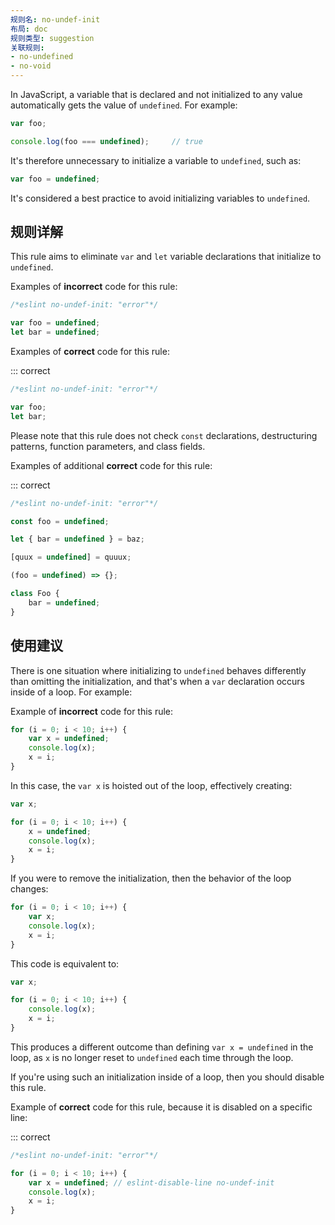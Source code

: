 ```yaml
---
规则名: no-undef-init
布局: doc
规则类型: suggestion
关联规则:
- no-undefined
- no-void
---
```




In JavaScript, a variable that is declared and not initialized to any value automatically gets the value of `undefined`. For example:

```js
var foo;

console.log(foo === undefined);     // true
```

It's therefore unnecessary to initialize a variable to `undefined`, such as:

```js
var foo = undefined;
```

It's considered a best practice to avoid initializing variables to `undefined`.

## 规则详解

This rule aims to eliminate `var` and `let` variable declarations that initialize to `undefined`.

Examples of **incorrect** code for this rule:



```js
/*eslint no-undef-init: "error"*/

var foo = undefined;
let bar = undefined;
```

Examples of **correct** code for this rule:

::: correct

```js
/*eslint no-undef-init: "error"*/

var foo;
let bar;
```

Please note that this rule does not check `const` declarations, destructuring patterns, function parameters, and class fields.

Examples of additional **correct** code for this rule:

::: correct

```js
/*eslint no-undef-init: "error"*/

const foo = undefined;

let { bar = undefined } = baz;

[quux = undefined] = quuux;

(foo = undefined) => {};

class Foo {
    bar = undefined;
}
```

## 使用建议

There is one situation where initializing to `undefined` behaves differently than omitting the initialization, and that's when a `var` declaration occurs inside of a loop. For example:

Example of **incorrect** code for this rule:



```js
for (i = 0; i < 10; i++) {
    var x = undefined;
    console.log(x);
    x = i;
}
```

In this case, the `var x` is hoisted out of the loop, effectively creating:

```js
var x;

for (i = 0; i < 10; i++) {
    x = undefined;
    console.log(x);
    x = i;
}
```

If you were to remove the initialization, then the behavior of the loop changes:

```js
for (i = 0; i < 10; i++) {
    var x;
    console.log(x);
    x = i;
}
```

This code is equivalent to:

```js
var x;

for (i = 0; i < 10; i++) {
    console.log(x);
    x = i;
}
```

This produces a different outcome than defining `var x = undefined` in the loop, as `x` is no longer reset to `undefined` each time through the loop.

If you're using such an initialization inside of a loop, then you should disable this rule.

Example of **correct** code for this rule, because it is disabled on a specific line:

::: correct

```js
/*eslint no-undef-init: "error"*/

for (i = 0; i < 10; i++) {
    var x = undefined; // eslint-disable-line no-undef-init
    console.log(x);
    x = i;
}
```
